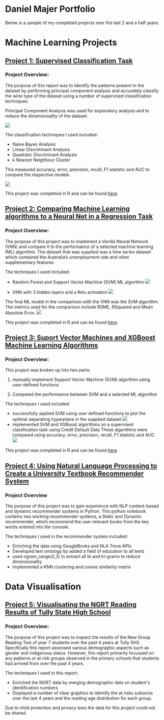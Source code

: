 # Daniel Majer Portfolio
Below is a sample of my completed projects over the last 2 and a half years. 

# Machine Learning Projects
## [Project 1: Supervised Classification Task](https://danielmajer24.github.io/Wine-Classification/)
### Project Overview:

The purpose of this report was to identify the patterns present in the dataset by performing principal component analysis and accurately classify the wine type of the dataset using a number of supervised classification techniques.

Principal Component Analysis was used for exploratory analysis and to reduce the dimensionality of the dataset. 

![](/images/wine_pca_graph.png)

The classification techniques I used included:
- Naive Bayes Analysis
- Linear Discriminant Analysis
- Quadratic Discriminant Analysis
- k Nearest Neighbour Cluster

This measured accuracy, error, precision, recall, F1 statistic and AUC to compare the respective models.

![](/images/wine_results_table.png)

This project was completed in R and can be found [here](https://github.com/DanielMajer24/Wine-Classification). 

## [Project 2: Comparing Machine Learning algorithms to a Neural Net in a Regression Task](https://danielmajer24.github.io/Comparing-a-VNN-to-SVM/)
### Project Overview:

The purpose of this project was to implement a Vanilla Neural Network (VNN) and compare it to the performance of a selected machine learning (ML) algorithm. The dataset that was supplied was a time series dataset which contained the Australia’s unemployment rate and other supplementary features.

The techniques I used included:
- Random Forest and Support Vector Machine (SVM) ML algorithm
![](/images/rf_and_svm_graph.png)

- VNN with 3 hidden layers and a Relu activation
![](/images/nn_graph.png)

The final ML model in the comparison with the VNN was the SVM algorithm. The metrics used for the comparison include RSME, RSquared and Mean Absolute Error.
![](/images/nn_svm_results_table.png)

This project was completed in R and can be found [here](https://github.com/DanielMajer24/Comparing-a-VNN-to-SVM). 

## [Project 3: Suport Vector Machines and XGBoost Machine Learning Algorithms](https://danielmajer24.github.io/SVM-Analysis/)
### Project Overview: 

This project was broken up into two parts: 

1) manually implement Support Vector Machine (SVM) algorthim using user-defined functions

2) Compared the performance between SVM and a selected ML algorithm

The techniques I used included:
- successfully applied SVM using user defined functions to plot the optimal separating hyperplane in the supplied dataset
![](/images/svm_graph.png)
- implemented SVM and XGBoost algorithms on a supervised classfication task using Credit Default Data
These algorithms were compared using accuracy, error, precision, recall, F1 statistic and AUC.
![](/images/xgboost_vs_svm.png)

This project was completed in R and can be found [here](https://github.com/DanielMajer24/SVM-Analysis)

## [Project 4: Using Natural Language Processing to Create a University Textbook Recommender System](https://github.com/DanielMajer24/University-Recommender-System)
### Project Overview

The purpose of this project was to gain experience with NLP content-based and dynamic recommender systems in Python. This python notebook contains two working recommender systems, a Static and Dynamic recommender, which recommend the user relevant books from the key words entered into the console.

The techniques I used in the recommender system included:
- Enriching the data using GoogleBooks and NLA Trove APIs
- Developed text ontology by added a field of education to all texts
- used ngram_range(2,3) to extract all bi and tri-grams to reduce dimensionality
- Implemented a KNN clustering and cosine similarity matrix


# Data Visualisation
## [Project 5: Visualisating the NGRT Reading Results of Tully State High School](https://danielmajer24.github.io/NGRT_4_Years/)
### Project Overview:

The purpose of this project was to inspect the results of the New Group Reading Test of year 7 students over the past 4 years at Tully SHS. Specifically this report assessed various demographic aspects such as gender and indigenous status. However, this report primarily focussed on any patterns or at risk groups observed in the primary schools that students had arrived from over the past 4 years. 

The techniques I used in this report:
- Enriched the NGRT data by merging demographic data on student's identification numbers
- Displayed a number of clear graphics to identify the at risks subsects over the last 4 years and the reading age distribution for each group. 

Due to child protection and privacy laws the data for this project could not be shared. 

